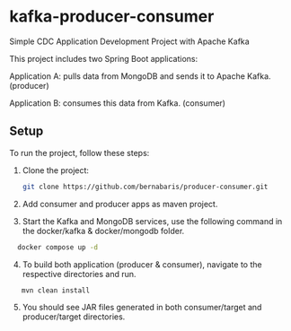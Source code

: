 # kafka-producer-consumer

Simple CDC Application Development Project with Apache Kafka

This project includes two Spring Boot applications:

Application A: pulls data from MongoDB and sends it to Apache Kafka. (producer)

Application B: consumes this data from Kafka. (consumer)

## Setup
To run the project, follow these steps:

1. Clone the project:
   ```sh
   git clone https://github.com/bernabaris/producer-consumer.git
   ```
2. Add consumer and producer apps as maven project.

3. Start the Kafka and MongoDB services, use the following command in the docker/kafka & docker/mongodb folder.
 ```sh
   docker compose up -d
   ```
4. To build both application (producer & consumer), navigate to the respective directories and run.
```sh
   mvn clean install
   ```
5. You should see JAR files generated in both consumer/target and producer/target directories.